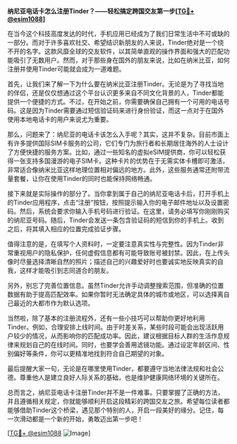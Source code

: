 **纳尼亚电话卡怎么注册Tinder？——轻松搞定跨国交友第一步[[TG💪+ @esim1088](https://t.me/s/esim1088)]**

在当今这个科技高度发达的时代，手机应用已经成为了我们日常生活中不可或缺的一部分。而对于许多喜欢社交、希望结识新朋友的人来说，Tinder绝对是一个绕不开的名字。这款风靡全球的交友软件，以其简单直观的操作界面和强大的匹配功能吸引了无数用户。然而，对于那些身在国外的朋友来说，比如在纳米比亚，如何注册并使用Tinder可能就会成为一道难题。

首先，让我们来了解一下为什么要在纳米比亚注册Tinder。无论是为了寻找当地的伴侣，还是仅仅想通过这个平台认识更多来自不同文化背景的人，Tinder都能提供一个便捷的方式。不过，在开始之前，你需要确保自己拥有一个可用的电话号码。这是因为Tinder需要通过短信验证码来进行身份验证，而这一点对于在国外使用本地电话卡的用户来说尤为重要。

那么，问题来了：纳尼亚的电话卡该怎么入手呢？其实，这并不复杂。目前市面上有许多提供国际SIM卡服务的公司，它们专门为旅行者和长期居住海外的人士设计了方便快捷的服务方案。比如，通过一些知名的虚拟eSIM提供商，你可以轻松获得一张支持多国漫游的电子SIM卡。这种卡片的优势在于无需实体卡槽即可激活，非常适合像纳米比亚这样地理位置相对偏远的地方。此外，这些服务通常还附带流量套餐，让你在使用Tinder的同时也能保持网络畅通。

接下来就是实际操作的部分了。当你拿到属于自己的纳尼亚电话卡后，打开手机上的Tinder应用程序，点击“注册”按钮，按照提示输入你的电子邮件地址以及设置密码。然后，系统会要求你输入手机号码进行验证。在这里，请务必填写你刚刚购买的纳尼亚号码。随后，Tinder会发送一条包含验证码的短信到你的手机上。收到之后，将其填入相应的位置完成验证步骤。

值得注意的是，在填写个人资料时，一定要注意真实性与完整性。因为Tinder非常重视用户的隐私保护，任何虚假信息都有可能导致账号被封禁。因此，在上传头像时尽量选择清晰自然的照片；描述自己的兴趣爱好时也要诚实地反映真实的自我，这样才能吸引到志同道合的朋友。

另外，别忘了完善位置信息。虽然Tinder允许手动调整搜索范围，但准确的位置数据有助于提高匹配效率。如果你暂时无法确定具体的城市或地区，可以选择离自己最近的大都市作为默认选项。

当然啦，除了基本的注册流程外，还有一些小技巧可以帮助你更好地利用Tinder。例如，合理安排上线时间。由于时差关系，某些时段可能会出现活跃用户较少的情况，从而影响你的匹配成功率。因此，建议根据目标人群的生活作息规律来规划自己的在线时间。同时，也要学会善用滤镜功能。通过设定年龄区间、性别偏好等条件，你可以更精准地找到符合自己期望的对象。

最后提醒大家一句，无论是在哪里使用Tinder，都要遵守当地法律法规和社会公德。尊重他人是建立良好人际关系的基础，也是维护健康网络环境的关键所在。

总而言之，纳尼亚电话卡注册Tinder并不是一件难事。只要掌握了正确的方法，并且遵循相关规定，你就能够顺利开启这段精彩的跨国交友之旅。希望每位读者都能够借助Tinder这个桥梁，遇见那个特别的人，开启一段美好的缘分。记住，每一次滑动都是一个新的开始，勇敢迈出第一步吧！

[[TG💪+ @esim1088](https://t.me/s/esim1088) ![Image](https://i.postimg.cc/4NQfJmqS/Snipaste-2025-05-13-00-14-12.png)]